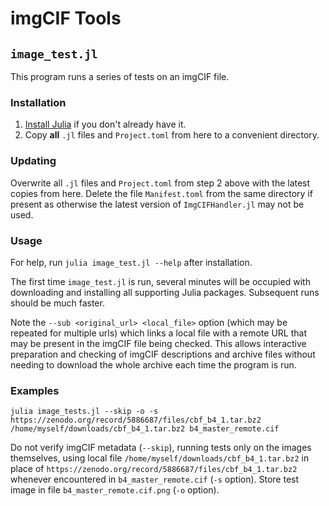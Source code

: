 # imgCIF Tools

## `image_test.jl`

This program runs a series of tests on an imgCIF file. 

### Installation

1. [Install Julia](https://julialang.org/downloads) if you don't already have it.
2. Copy **all** `.jl` files and `Project.toml` from here to a convenient directory.

### Updating

Overwrite all `.jl` files and `Project.toml` from step 2 above with
the latest copies from here.  Delete the file `Manifest.toml` from the
same directory if present as otherwise the latest version of
`ImgCIFHandler.jl` may not be used.

### Usage

For help, run `julia image_test.jl --help` after installation. 

The first time `image_test.jl` is run, several minutes will be occupied with downloading and 
installing all supporting Julia packages. Subsequent runs should be much faster.

Note the `--sub <original_url> <local_file>` option (which may be repeated for multiple
urls) which links a local file with a remote URL that may be present in the imgCIF file
being checked. This
allows interactive preparation and checking of imgCIF descriptions and archive files without 
needing to download the whole archive each time the program is run.

### Examples

```
julia image_tests.jl --skip -o -s https://zenodo.org/record/5886687/files/cbf_b4_1.tar.bz2 /home/myself/downloads/cbf_b4_1.tar.bz2 b4_master_remote.cif
```

Do not verify imgCIF metadata (`--skip`), running tests only on the images
themselves, using 
local file `/home/myself/downloads/cbf_b4_1.tar.bz2` in place of 
`https://zenodo.org/record/5886687/files/cbf_b4_1.tar.bz2` whenever 
encountered in `b4_master_remote.cif` (`-s` option). Store test image in file
`b4_master_remote.cif.png` (`-o` option).

